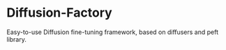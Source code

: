 # Diffusion-Factory

Easy-to-use Diffusion fine-tuning framework, based on diffusers and peft library.